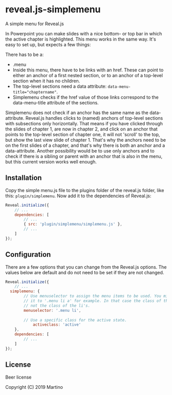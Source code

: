 # reveal.js-simplemenu
A simple menu for Reveal.js

In Powerpoint you can make slides with a nice bottom- or top bar in which the active chapter is highlighted. This menu works in the same way. It's easy to set up, but expects a few things:

There has to be a:

- .menu
- Inside this menu, there have to be links with an href. These can point to either an anchor of a first nested section, or to an anchor of a top-level section when it has no children. 
- The top-level sections need a data attribute: `data-menu-title="chaptername"`.
- Simplemenu checks if the href value of those links correspond to the data-menu-title attribute of the sections. 

Simplemenu does not check if an anchor has the same name as the data-attribute. Reveal.js handles clicks to (named) anchors of top-level sections with subsections only horizontally. That means if you have clicked through the slides of chapter 1, are now in chapter 2, and click on an anchor that points to the top-level section of chapter one, it will not 'scroll' to the top, but show the last view slide of chapter 1. That's why the anchors need to be on the first slides of a chapter, and that's why there is both an anchor and a data-attribute. Another possibility would be to use only anchors and to check if there is a sibling or parent with an anchor that is also in the menu, but this current version works well enough.



## Installation

Copy the simple menu.js file to the plugins folder of the reveal.js folder, like this: `plugin/simplemenu`. Now add it to the dependencies of Reveal.js:


```javascript
Reveal.initialize({
	// ...
	dependencies: [
		// ... 
		{ src: 'plugin/simplemenu/simplemenu.js' },
		// ... 
	]
});
```



## Configuration

There are a few options that you can change from the Reveal.js options. The values below are default and do not need to be set if they are not changed.

```javascript
Reveal.initialize({
	// ...
  simplemenu: {
    	// Use menuselector to assign the menu items to be used. You might want to point 
    	// it to '.menu li a' for example. In that case the class of the a's will toggle, 
    	// not the class of the li's.
  		menuselector: '.menu li',
    
    	// Use a specific class for the active state.
			activeclass: 'active'
	},
	dependencies: [
		// ... 
	]
});
```





## License

Beer license

Copyright (C) 2019 Martino
